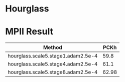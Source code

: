 # Hourglass

# MPII Result 

Method|PCKh
------------ | -------------
hourglass.scale5.stage1.adam2.5e-4| 59.8
hourglass.scale5.stage4.adam2.5e-4|61.1
hourglass.scale5.stage8.adam2.5e-4| 62.98
